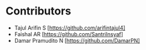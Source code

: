 # Contributors
- Tajul Arifin S [https://github.com/arifintajul4]
- Faishal AR [https://github.com/SantriInsyaf]
- Damar Pramudito N [https://github.com/DamarPN]
